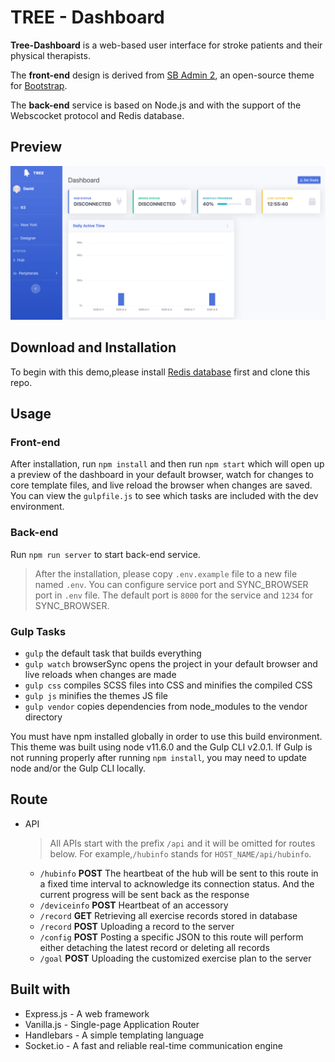 # TREE - Dashboard

**Tree-Dashboard** is a web-based user interface for stroke patients and their physical therapists.

The **front-end** design is derived from [SB Admin 2](https://startbootstrap.com/themes/sb-admin-2), an open-source theme for [Bootstrap](https://startbootstrap.com/).

The **back-end** service is based on Node.js and with the support of the Webscocket protocol and Redis database.



## Preview

![Preview](./preview.png)

## Download and Installation

To begin with this demo,please install [Redis database](redis.io) first and clone this repo.

## Usage

### Front-end

After installation, run `npm install` and then run `npm start` which will open up a preview of the dashboard in your default browser, watch for changes to core template files, and live reload the browser when changes are saved. You can view the `gulpfile.js` to see which tasks are included with the dev environment.
### Back-end

Run `npm run server` to start back-end service.

> After the installation, please copy `.env.example` file to a new file named `.env`. You can configure service port and SYNC_BROWSER port in `.env` file. The default port is `8000` for the service and `1234` for SYNC_BROWSER.

### Gulp Tasks

-   `gulp` the default task that builds everything
-   `gulp watch` browserSync opens the project in your default browser and live reloads when changes are made
-   `gulp css` compiles SCSS files into CSS and minifies the compiled CSS
-   `gulp js` minifies the themes JS file
-   `gulp vendor` copies dependencies from node_modules to the vendor directory

You must have npm installed globally in order to use this build environment. This theme was built using node v11.6.0 and the Gulp CLI v2.0.1. If Gulp is not running properly after running `npm install`, you may need to update node and/or the Gulp CLI locally.

## Route

- API
  > All APIs start with the prefix `/api` and it will be omitted for routes below. For example,`/hubinfo` stands for `HOST_NAME/api/hubinfo`.
  - `/hubinfo` **POST**
  The heartbeat of the hub will be sent to this route in a fixed time interval to acknowledge its connection status. And the current progress will be sent back as the response
  - `/deviceinfo` **POST**
  Heartbeat of an accessory
  - `/record` **GET**
  Retrieving all exercise records stored in database
  - `/record` **POST**
  Uploading a record to the server
  - `/config` **POST**
  Posting a specific JSON to this route will perform either detaching the latest record or deleting all records
  - `/goal` **POST**
  Uploading the customized exercise plan to the server

## Built with
- Express.js - A web framework 
- Vanilla.js - Single-page Application Router
- Handlebars - A simple templating language
- Socket.io - A fast and reliable real-time communication engine
